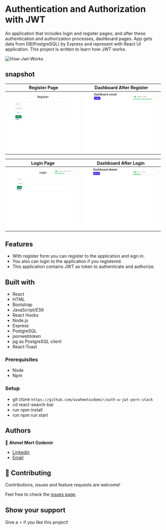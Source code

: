 # Authentication and Authorization with JWT 

An application that includes login and register pages; and after these authentication and authorization processes, dashboard pages. App gets data from DB(PostgreSQL) by Express and represent with React UI application. This project is written to learn how JWT works.

![How-Jwt-Works](https://cdn2.auth0.com/docs/media/articles/api-auth/client-credentials-grant.png)

## snapshot

| Register Page   |     Dashboard After Register    |
|--------------|:-------------------:|
| <img width="361" alt="register" src="https://github.com/avahmetozdemir/auth-w-jwt-pern-stack/blob/main/images/register-page.png?raw=true">    |  <img width="361" alt="after-register" src="https://github.com/avahmetozdemir/auth-w-jwt-pern-stack/blob/main/images/after-register.png?raw=true">       |

| Login Page   |      Dashboard After Login     |
|--------------|:-------------------:|
| <img width="361" alt="login" src="https://github.com/avahmetozdemir/auth-w-jwt-pern-stack/blob/main/images/login-page.png?raw=true">    |  <img width="361" alt="after-login" src="https://github.com/avahmetozdemir/auth-w-jwt-pern-stack/blob/main/images/dashboard-after-login.png?raw=true">       |

## Features
- With register form you can register to the application and sign in. 
- You also can login to the application if you registered.
- This application contains JWT as token to authenticate and authorize.

## Built with
- React
- HTML
- Bootstrap
- JavaScript/ES6
- React Hooks
- Node.js
- Express
- PostgreSQL
- jsonwebtoken
- pg as PostgreSQL client 
- React-Toast

### Prerequisites

- Node
- Npm

### Setup

- git clone `https://github.com/avahmetozdemir/auth-w-jwt-pern-stack`
- cd react-search-bar
- run npm install
- run npm run start

## Authors

👤 **Ahmet Mert Ozdemir**

- [Linkedin](https://www.linkedin.com/in/ahmetmozdemir/)
- [Email](avamertozdemir@gmail.com)

## 🤝 Contributing

Contributions, issues and feature requests are welcome!

Feel free to check the [issues page](https://github.com/avahmetozdemir/auth-w-jwt-pern-stack/issues).

## Show your support

Give a ⭐️ if you like this project!